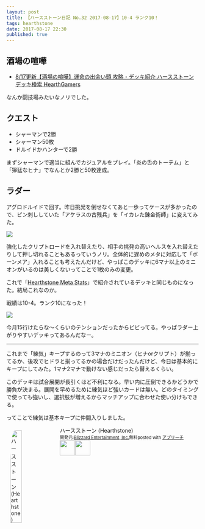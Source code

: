 ```yaml
---
layout: post
title: 【ハースストーン日記 No.32 2017-08-17】10-4 ランク10！
tags: hearthstone
date: 2017-08-17 22:30
published: true
---
```


## 酒場の喧嘩

* <a href="http://hearthgamers.com/tavern_brawl/brawl_113" target="_blank">8/17更新【酒場の喧嘩】運命の出会い頭 攻略・デッキ紹介 ハースストーンデッキ検索 HearthGamers</a>

なんか闘技場みたいなノリでした。

## クエスト

* シャーマンで2勝
* シャーマン50枚
* ドルイドかハンターで2勝

まずシャーマンで適当に組んでカジュアルをプレイ。「炎の舌のトーテム」と「獰猛なヒナ」でなんとか2勝と50枚達成。

## ラダー
アグロドルイドで回す。昨日挑発を倒せなくてあと一歩ってケースが多かったので、ピン刺ししていた「アケラスの古残兵」を「イカレた錬金術師」に変えてみた。

![](https://i.gyazo.com/b73ff736b3887690d6176779b78f202b.png)

強化したクリプトロードを入れ替えたり、相手の挑発の高いヘルスを入れ替えたりして押し切れることもあるっていうノリ。全体的に遅めのメタに対応して「ボーンメア」入れることも考えたんだけど、やっぱこのデッキに6マナ以上のミニオンがいるのは美しくないってことで1枚のみの変更。

これで「<a href="http://metastats.net/" target="_blank">Hearthstone Meta Stats</a>」で紹介されているデッキと同じものになった。結局これなのか。

戦績は10-4。ランク10になった！

![](https://i.gyazo.com/5e8a98e6e42b1d16f49dcdfc2fb8275f.png)

今月15行けたらな～くらいのテンションだったからビビってる。やっぱラダー上がりやすいデッキってあるんだなー。

---

これまで「練気」キープするのって3マナのミニオン（ヒナorクリプト）が揃ってるか、後攻でヒドラと揃ってるかの場合だけだったんだけど、今日は基本的にキープにしてみた。1マナ2マナで動けない感じだったら替えるくらい。

このデッキは試合展開が長引くほど不利になる。早い内に圧倒できるかどうかで勝負が決まる。展開を早めるために練気ほど強いカードは無い。どのタイミングで使っても強いし、選択肢が増えるからマッチアップに合わせた使い分けもできる。

ってことで練気は基本キープに仲間入りしました。


<div id="appreach-box" style="text-align:left;"><img id="appreach-image" src="https://lh6.ggpht.com/J-_wYHXVmR86Mvq6KNHiSvR0T3WH4wHgVC0OLQEIa1FHVbXARD0zafLA8JEUjo-CqDw=w170" alt="ハースストーン (Hearthstone)" style="float:left; margin:10px; width:25%; max-width:120px; border-radius:10%;"><div class="appreach-info" style="margin: 10px;"><div id="appreach-appname">ハースストーン (Hearthstone)</div><div id="appreach-developer" style="font-size:80%; display:inline-block; _display:inline;">開発元:<a id="appreach-developerurl" href="https://itunes.apple.com/jp/developer/blizzard-entertainment-inc/id306862900?uo=4" target="_blank" rel="nofollow">Blizzard Entertainment, Inc.</a></div><div id="appreach-price" style="font-size:80%; display:inline-block; _display:inline;">無料</div><div class="appreach-powered" style="font-size:80%; display:inline-block; _display:inline;">posted with <a href="http://mama-hack.com/app-reach/" title="アプリーチ" target="_blank" rel="nofollow">アプリーチ</a></div><div class="appreach-links" style="float: left;"><div id="appreach-itunes-link" style="display: inline-block; _display: inline;"><a id="appreach-itunes" href="https://itunes.apple.com/jp/app/%E3%83%8F%E3%83%BC%E3%82%B9%E3%82%B9%E3%83%88%E3%83%BC%E3%83%B3-hearthstone/id625257520?mt=8&amp;uo=4&amp;at=10l4wP" target="_blank" rel="nofollow"><img src="https://nabettu.github.io/appreach/img/itune_ja.svg" style="height:40px;"></a></div><div id="appreach-gplay-link" style="display:inline-block; _display:inline;"><a id="appreach-gplay" href="https://play.google.com/store/apps/details?id=com.blizzard.wtcg.hearthstone" target="_blank" rel="nofollow"><img src="https://nabettu.github.io/appreach/img/gplay_ja.png" style="height:40px;"></a></div></div></div><div class="appreach-footer" style="margin-bottom:10px; clear: left;"></div></div>